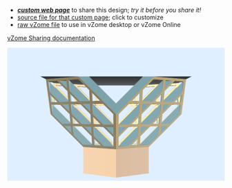 
 - [***custom web page***][post] to share this design; *try it before you share it!*
 - [source file for that custom page][source]; click to customize
 - [raw vZome file][raw] to use in vZome desktop or vZome Online

[vZome Sharing documentation](https://vzome.github.io/vzome/sharing.html#how-it-works)

![Image](<Post-Top-2.png>)


[post]: <https://John-Kostick.github.io/vzome-sharing/2022/04/15/Post-Top-2-09-47-44.html>
[source]: <https://github.com/John-Kostick/vzome-sharing/edit/main/_posts/2022-04-15-Post-Top-2-09-47-44.md>
[raw]: <https://raw.githubusercontent.com/John-Kostick/vzome-sharing/main/2022/04/15/09-47-44-Post-Top-2/Post-Top-2.vZome>